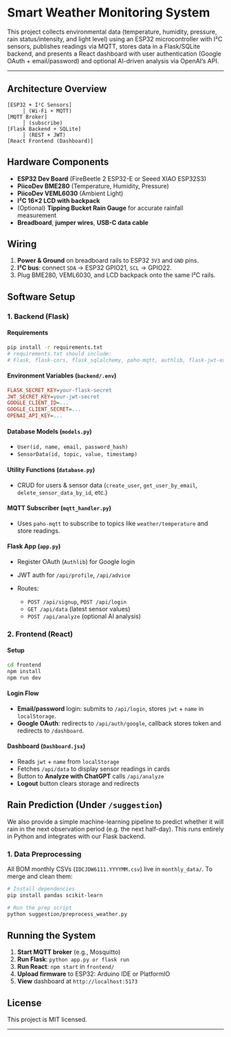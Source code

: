 # Smart Weather Monitoring System

This project collects environmental data (temperature, humidity, pressure, rain status/intensity, and light level) using an ESP32 microcontroller with I²C sensors, publishes readings via MQTT, stores data in a Flask/SQLite backend, and presents a React dashboard with user authentication (Google OAuth + email/password) and optional AI-driven analysis via OpenAI’s API.

---

## Architecture Overview

```
[ESP32 + I²C Sensors]  
     │ (Wi‑Fi + MQTT)  
[MQTT Broker]  
     │ (subscribe)   
[Flask Backend + SQLite]  
     │ (REST + JWT)  
[React Frontend (Dashboard)]
```

## Hardware Components

* **ESP32 Dev Board** (FireBeetle 2 ESP32-E or Seeed XIAO ESP32S3)
* **PiicoDev BME280** (Temperature, Humidity, Pressure)
* **PiicoDev VEML6030** (Ambient Light)
* **I²C 16×2 LCD with backpack**
* (Optional) **Tipping Bucket Rain Gauge** for accurate rainfall measurement
* **Breadboard**, **jumper wires**, **USB-C data cable**

## Wiring

1. **Power & Ground** on breadboard rails to ESP32 `3V3` and `GND` pins.
2. **I²C bus**: connect `SDA` → ESP32 GPIO21, `SCL` → GPIO22.
3. Plug BME280, VEML6030, and LCD backpack onto the same I²C rails.

## Software Setup

### 1. Backend (Flask)

#### Requirements

```bash
pip install -r requirements.txt
# requirements.txt should include:
# Flask, flask-cors, flask_sqlalchemy, paho-mqtt, authlib, flask-jwt-extended, openai
```

#### Environment Variables (`backend/.env`)

```ini
FLASK_SECRET_KEY=your-flask-secret
JWT_SECRET_KEY=your-jwt-secret
GOOGLE_CLIENT_ID=...
GOOGLE_CLIENT_SECRET=...
OPENAI_API_KEY=...
```

#### Database Models (`models.py`)

* `User(id, name, email, password_hash)`
* `SensorData(id, topic, value, timestamp)`

#### Utility Functions (`database.py`)

* CRUD for users & sensor data (`create_user`, `get_user_by_email`, `delete_sensor_data_by_id`, etc.)

#### MQTT Subscriber (`mqtt_handler.py`)

* Uses `paho-mqtt` to subscribe to topics like `weather/temperature` and store readings.

#### Flask App (`app.py`)

* Register OAuth (`Authlib`) for Google login
* JWT auth for `/api/profile`, `/api/advice`
* Routes:

  * `POST /api/signup`, `POST /api/login`
  * `GET /api/data` (latest sensor values)
  * `POST /api/analyze` (optional AI analysis)

### 2. Frontend (React)

#### Setup

```bash
cd frontend
npm install
npm run dev
```

#### Login Flow

* **Email/password** login: submits to `/api/login`, stores `jwt` + `name` in `localStorage`.
* **Google OAuth**: redirects to `/api/auth/google`, callback stores token and redirects to `/dashboard`.

#### Dashboard (`Dashboard.jsx`)

* Reads `jwt` + `name` from `localStorage`
* Fetches `/api/data` to display sensor readings in cards
* Button to **Analyze with ChatGPT** calls `/api/analyze`
* **Logout** button clears storage and redirects

## Rain Prediction (Under `/suggestion`)

We also provide a simple machine-learning pipeline to predict whether it will rain in the next observation period (e.g. the next half-day). This runs entirely in Python and integrates with our Flask backend.

### 1. Data Preprocessing

All BOM monthly CSVs (`IDCJDW6111.YYYYMM.csv`) live in `monthly_data/`. To merge and clean them:

```bash
# Install dependencies
pip install pandas scikit-learn

# Run the prep script
python suggestion/preprocess_weather.py
```



## Running the System

1. **Start MQTT broker** (e.g., Mosquitto)
2. **Run Flask**: `python app.py or flask run`
3. **Run React**: `npm start` in `frontend/`
4. **Upload firmware** to ESP32: Arduino IDE or PlatformIO
5. **View** dashboard at `http://localhost:5173`

## License

This project is MIT licensed.

---
